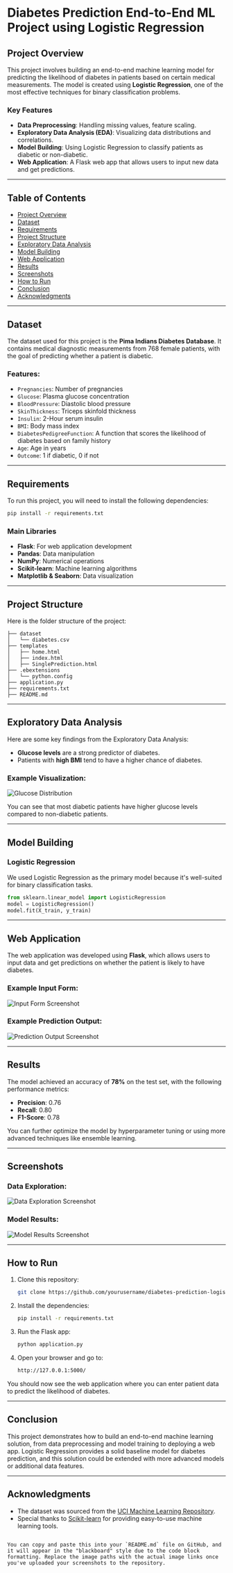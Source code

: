 # Diabetes Prediction End-to-End ML Project using Logistic Regression

## Project Overview
This project involves building an end-to-end machine learning model for predicting the likelihood of diabetes in patients based on certain medical measurements. The model is created using **Logistic Regression**, one of the most effective techniques for binary classification problems.

### Key Features
- **Data Preprocessing**: Handling missing values, feature scaling.
- **Exploratory Data Analysis (EDA)**: Visualizing data distributions and correlations.
- **Model Building**: Using Logistic Regression to classify patients as diabetic or non-diabetic.
- **Web Application**: A Flask web app that allows users to input new data and get predictions.
  
---

## Table of Contents
- [Project Overview](#project-overview)
- [Dataset](#dataset)
- [Requirements](#requirements)
- [Project Structure](#project-structure)
- [Exploratory Data Analysis](#exploratory-data-analysis)
- [Model Building](#model-building)
- [Web Application](#web-application)
- [Results](#results)
- [Screenshots](#screenshots)
- [How to Run](#how-to-run)
- [Conclusion](#conclusion)
- [Acknowledgments](#acknowledgments)

---

## Dataset
The dataset used for this project is the **Pima Indians Diabetes Database**. It contains medical diagnostic measurements from 768 female patients, with the goal of predicting whether a patient is diabetic.

### Features:
- `Pregnancies`: Number of pregnancies
- `Glucose`: Plasma glucose concentration
- `BloodPressure`: Diastolic blood pressure
- `SkinThickness`: Triceps skinfold thickness
- `Insulin`: 2-Hour serum insulin
- `BMI`: Body mass index
- `DiabetesPedigreeFunction`: A function that scores the likelihood of diabetes based on family history
- `Age`: Age in years
- `Outcome`: 1 if diabetic, 0 if not

---

## Requirements
To run this project, you will need to install the following dependencies:

```bash
pip install -r requirements.txt
```

### Main Libraries
- **Flask**: For web application development
- **Pandas**: Data manipulation
- **NumPy**: Numerical operations
- **Scikit-learn**: Machine learning algorithms
- **Matplotlib & Seaborn**: Data visualization

---

## Project Structure
Here is the folder structure of the project:

```
├── dataset
│   └── diabetes.csv
├── templates
│   ├── home.html
│   ├── index.html
│   ├── SinglePrediction.html
├── .ebextensions
│   └── python.config
├── application.py
├── requirements.txt
├── README.md
```

---

## Exploratory Data Analysis

Here are some key findings from the Exploratory Data Analysis:

- **Glucose levels** are a strong predictor of diabetes.
- Patients with **high BMI** tend to have a higher chance of diabetes.

### Example Visualization:
![Glucose Distribution](path_to_glucose_distribution_screenshot)

You can see that most diabetic patients have higher glucose levels compared to non-diabetic patients.

---

## Model Building
### Logistic Regression
We used Logistic Regression as the primary model because it's well-suited for binary classification tasks.

```python
from sklearn.linear_model import LogisticRegression
model = LogisticRegression()
model.fit(X_train, y_train)
```

---

## Web Application

The web application was developed using **Flask**, which allows users to input data and get predictions on whether the patient is likely to have diabetes.

### Example Input Form:
![Input Form Screenshot](path_to_input_form_screenshot)

### Example Prediction Output:
![Prediction Output Screenshot](path_to_prediction_output_screenshot)

---

## Results
The model achieved an accuracy of **78%** on the test set, with the following performance metrics:

- **Precision**: 0.76
- **Recall**: 0.80
- **F1-Score**: 0.78

You can further optimize the model by hyperparameter tuning or using more advanced techniques like ensemble learning.

---

## Screenshots

### Data Exploration:
![Data Exploration Screenshot](path_to_data_exploration_screenshot)

### Model Results:
![Model Results Screenshot](path_to_model_results_screenshot)

---

## How to Run

1. Clone this repository:
   ```bash
   git clone https://github.com/yourusername/diabetes-prediction-logistic-regression.git](https://github.com/chandrashekhard17/Diabetes-Prediction---End-to-End-ML-Projects.git
   ```
2. Install the dependencies:
   ```bash
   pip install -r requirements.txt
   ```
3. Run the Flask app:
   ```bash
   python application.py
   ```
4. Open your browser and go to:
   ```bash
   http://127.0.0.1:5000/
   ```

You should now see the web application where you can enter patient data to predict the likelihood of diabetes.

---

## Conclusion
This project demonstrates how to build an end-to-end machine learning solution, from data preprocessing and model training to deploying a web app. Logistic Regression provides a solid baseline model for diabetes prediction, and this solution could be extended with more advanced models or additional data features.

---

## Acknowledgments
- The dataset was sourced from the [UCI Machine Learning Repository](https://archive.ics.uci.edu/ml/datasets/diabetes).
- Special thanks to [Scikit-learn](https://scikit-learn.org/) for providing easy-to-use machine learning tools.
```

You can copy and paste this into your `README.md` file on GitHub, and it will appear in the "blackboard" style due to the code block formatting. Replace the image paths with the actual image links once you've uploaded your screenshots to the repository.
